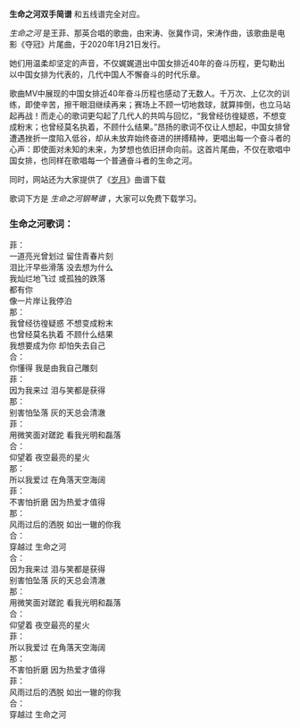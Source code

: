 

**生命之河双手简谱** 和五线谱完全对应。

_生命之河_ 是王菲、那英合唱的歌曲，由宋涛、张冀作词，宋涛作曲，该歌曲是电影《夺冠》片尾曲，于2020年1月21日发行。

她们用温柔却坚定的声音，不仅娓娓道出中国女排近40年的奋斗历程，更勾勒出以中国女排为代表的，几代中国人不懈奋斗的时代乐章。

歌曲MV中展现的中国女排近40年奋斗历程也感动了无数人。千万次、上亿次的训练，即使辛苦，擦干眼泪继续再来；赛场上不顾一切地救球，就算摔倒，也立马站起再战！而走心的歌词更勾起了几代人的共鸣与回忆，“我曾经彷徨疑惑，不想变成粉末；也曾经莫名执着，不顾什么结果。”昂扬的歌词不仅让人想起，中国女排曾遭遇挫折一度陷入低谷，却从未放弃始终奋进的拼搏精神，更唱出每一个奋斗者的心声：即使面对未知的未来，为梦想也依旧拼命向前。这首片尾曲，不仅在歌唱中国女排，也同样在歌唱每一个普通奋斗者的生命之河。

同时，网站还为大家提供了《[岁月](Music-8914-岁月-如影随心主题曲-2018春节联欢晚会.html "岁月")》曲谱下载

歌词下方是 _生命之河钢琴谱_ ，大家可以免费下载学习。

### 生命之河歌词：

菲：  
一道亮光曾划过 留住青春片刻  
泪比汗早些滑落 没去想为什么  
我灿烂地飞过 或孤独的跌落  
都有你  
像一片岸让我停泊  
那：  
我曾经彷徨疑惑 不想变成粉末  
也曾经莫名执着 不顾什么结果  
我想要成为你 却怕失去自己  
合：  
你懂得 我是由我自己雕刻  
菲：  
因为我来过 泪与笑都是获得  
那：  
别害怕坠落 灰的天总会清澈  
菲：  
用微笑面对蹉跎 看我光明和磊落  
合：  
仰望着 夜空最亮的星火  
那：  
所以我爱过 在角落天空海阔  
菲：  
不害怕折磨 因为热爱才值得  
那：  
风雨过后的洒脱 如出一辙的你我  
合：  
穿越过 生命之河  
合：  
因为我来过 泪与笑都是获得  
别害怕坠落 灰的天总会清澈  
那：  
用微笑面对蹉跎 看我光明和磊落  
合：  
仰望着 夜空最亮的星火  
菲：  
所以我爱过 在角落天空海阔  
那：  
不害怕折磨 因为热爱才值得  
菲：  
风雨过后的洒脱 如出一辙的你我  
合：  
穿越过 生命之河

